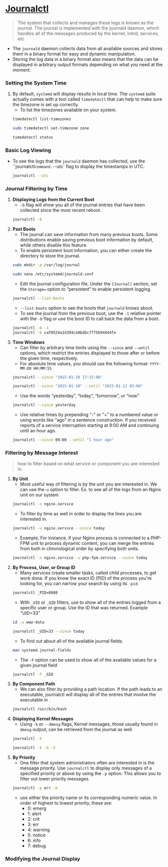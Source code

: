 # [Journalctl](https://www.digitalocean.com/community/tutorials/how-to-use-journalctl-to-view-and-manipulate-systemd-logs)
>The system that collects and manages these logs is known as the journal. The journal is implemented with the journald daemon, which handles all of the messages produced by the kernel, initrd, services, etc

- The `journald` daemon collects data from all available sources and stores them in a binary format for easy and dynamic manipulation.
- Storing the log data in a binary format also means that the data can be displayed in arbitrary output formats depending on what you need at the moment.

### Setting the System Time
1. By default, `systemd` will display results in local time. The `systemd` suite actually comes with a tool called `timedatectl` that can help to make sure the timezone is set up correctly.
    - To list the timezones available on your system.
    ```bash
    timedatectl list-timezones
    ```
    ```bash
    sudo timedatectl set-timezone zone
    ```
    ```bash
    timedatectl status
    ```
### Basic Log Viewing
- To see the logs that the `journald` daemon has collected, use the ``journalctl` command. `--utc` flag to display the timestamps in UTC.
    ```bash
    journalctl --utc
    ```
### Journal Filtering by Time
1. **Displaying Logs from the Current Boot**
    - `-b` flag will show you all of the journal entries that have been collected since the most recent reboot.
    ```bash
    journalctl -b
    ```
2. **Past Boots**
    - The journal can save information from many previous boots. Some distributions enable saving previous boot information by default, while others disable this feature. 
    - To enable persistent boot information, you can either create the directory to store the journal.
    ```bash
    sudo mkdir -p /var/log/journal
    ```
    ```bash
    sudo nano /etc/systemd/journald.conf
    ```
    - Edit the journal configuration file, Under the `[Journal]` section, set the `Storage=` option to “persistent” to enable persistent logging.
    ```bash
    journalctl --list-boots
    ```
    - `--list-boots` option to see the boots that `journald` knows about.
    - To see the journal from the previous boot, use the `-1` relative pointer with the `-b` flag or use the boot ID to call back the data from a boot.
    ```bash
    journalctl -b -1
    journalctl -b caf0524a1d394ce0bdbcff75b94444fe
    ```
3. **Time Windows**
    - Can filter by arbitrary time limits using the `--since` and `--until` options, which restrict the entries displayed to those after or before the given time, respectively.
    - For absolute time values, you should use the following format: `YYYY-MM-DD HH:MM:SS`
    ```bash
    journalctl --since "2015-01-10 17:15:00"
    ```
    ```bash
    journalctl --since "2015-01-10" --until "2015-01-11 03:00"
    ```
    - Use the words “yesterday”, “today”, “tomorrow”, or “now”
    ```bash
    journalctl --since yesterday
    ```
    - Use  relative times by prepending “-” or “+” to a numbered value or using words like “ago” in a sentence construction. If you received reports of a service interruption starting at 9:00 AM and continuing until an hour ago.
    ```bash
    journalctl --since 09:00 --until "1 hour ago"
    ```
### Filtering by Message Interest
>how to filter based on what service or component you are interested in.
1. **By Unit**
    - Most useful way of filtering is by the unit you are interested in. We can use the`-u` option to filter. Ex. to see all of the logs from an Nginx unit on our system
    ```bash
    journalctl -u nginx.service
    ```
    - To filter by time as well in order to display the lines you are interested in.
    ```bash
    journalctl -u nginx.service --since today
    ```
    - Example, For instance, if your Nginx process is connected to a PHP-FPM unit to process dynamic content, you can merge the entries from both in chronological order by specifying both units.
    ```bash
    journalctl -u nginx.service -u php-fpm.service --since today
    ```
2. **By Process, User, or Group ID**
    - Many services create smaller tasks, called child processes, to get work done. If you know the exact ID (PID) of the process you're looking for, you can narrow your search by using its `-pid`.
    ```bash
    journalctl _PID=8088
    ```
    - With `_UID` or `_GID` filters, use to show all of the entries logged from a specific user or group. Use the ID that was returned. Example "UID=33"
    ```bash
    id -u www-data
    ```
    ```bash
    journalctl _UID=33 --since today
    ```
    - To find out about all of the available journal fields.
    ```bash
    man systemd.journal-fields
    ```
    - The `-F` option can be used to show all of the available values for a given journal field
    ```bash
    journalctl -F _GID
    ```
3. **By Component Path**
    - We can also filter by providing a path location. If the path leads to an executable, journalctl will display all of the entries that involve the executable in .
    ```bash
    journalctl /usr/bin/bash
    ```
4. **Displaying Kernel Messages**
    - Using `-k` or `--dmesg` flags, Kernel messages, those usually found in `dmesg` output, can be retrieved from the journal as well.
    ```bash
    journalctl -k
    ```
    ```bash
    journalctl -k -b -5
    ```
5. **By Priority**
    - One filter that system administrators often are interested in is the message priority. Use `journalctl` to display only messages of a specified priority or above by using the `-p` option. This allows you to filter out lower priority messages.
    ```bash
    journalctl -p err -b
    ```
    - use either the priority name or its corresponding numeric value. In order of highest to lowest priority, these are:
        - 0: emerg
        - 1: alert
        - 2: crit
        - 3: err
        - 4: warning
        - 5: notice
        - 6: info
        - 7: debug

### Modifying the Journal Display




